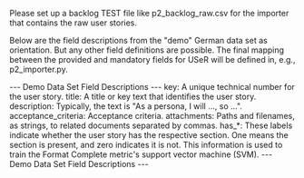 Please set up a backlog TEST file like p2_backlog_raw.csv for the importer that contains the raw user stories.

Below are the field descriptions from the "demo" German data set as orientation. But any other field definitions are possible. The final mapping between the provided and mandatory fields for USeR will be defined in, e.g., p2_importer.py.

--- Demo Data Set Field Descriptions ---
key:                 A unique technical number for the user story.
title:               A title or key text that identifies the user story.
description:         Typically, the text is "As a persona, I will ..., so ...". 
acceptance_criteria: Acceptance criteria.
attachments:         Paths and filenames, as strings, to related documents separated by commas.
has_*:               These labels indicate whether the user story has the respective section.
                     One means the section is present, and zero indicates it is not. This information
                     is used to train the Format Complete metric's support vector machine (SVM).
--- Demo Data Set Field Descriptions ---